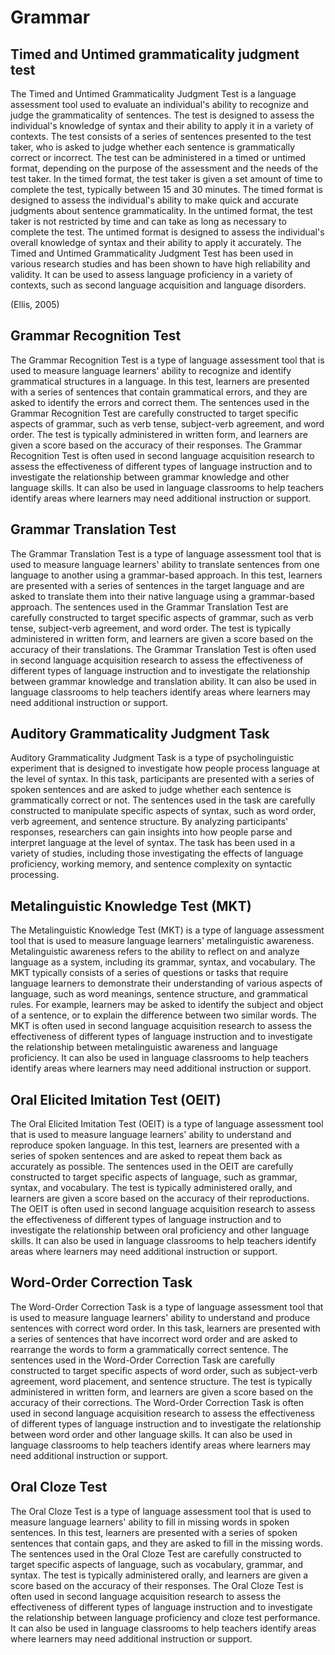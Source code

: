 # Grammar

## <strong> Timed and Untimed grammaticality judgment test </strong>

The Timed and Untimed Grammaticality Judgment Test is a language assessment tool used to evaluate an individual's ability to recognize and judge the grammaticality of sentences. The test is designed to assess the individual's knowledge of syntax and their ability to apply it in a variety of contexts.
The test consists of a series of sentences presented to the test taker, who is asked to judge whether each sentence is grammatically correct or incorrect. The test can be administered in a timed or untimed format, depending on the purpose of the assessment and the needs of the test taker.
In the timed format, the test taker is given a set amount of time to complete the test, typically between 15 and 30 minutes. The timed format is designed to assess the individual's ability to make quick and accurate judgments about sentence grammaticality.
In the untimed format, the test taker is not restricted by time and can take as long as necessary to complete the test. The untimed format is designed to assess the individual's overall knowledge of syntax and their ability to apply it accurately.
The Timed and Untimed Grammaticality Judgment Test has been used in various research studies and has been shown to have high reliability and validity. It can be used to assess language proficiency in a variety of contexts, such as second language acquisition and language disorders.

(Ellis, 2005)

## <strong> Grammar Recognition Test </strong>

The Grammar Recognition Test is a type of language assessment tool that is used to measure language learners' ability to recognize and identify grammatical structures in a language. In this test, learners are presented with a series of sentences that contain grammatical errors, and they are asked to identify the errors and correct them.
The sentences used in the Grammar Recognition Test are carefully constructed to target specific aspects of grammar, such as verb tense, subject-verb agreement, and word order. The test is typically administered in written form, and learners are given a score based on the accuracy of their responses.
The Grammar Recognition Test is often used in second language acquisition research to assess the effectiveness of different types of language instruction and to investigate the relationship between grammar knowledge and other language skills. It can also be used in language classrooms to help teachers identify areas where learners may need additional instruction or support.

## <strong> Grammar Translation Test </strong>

The Grammar Translation Test is a type of language assessment tool that is used to measure language learners' ability to translate sentences from one language to another using a grammar-based approach. In this test, learners are presented with a series of sentences in the target language and are asked to translate them into their native language using a grammar-based approach.
The sentences used in the Grammar Translation Test are carefully constructed to target specific aspects of grammar, such as verb tense, subject-verb agreement, and word order. The test is typically administered in written form, and learners are given a score based on the accuracy of their translations.
The Grammar Translation Test is often used in second language acquisition research to assess the effectiveness of different types of language instruction and to investigate the relationship between grammar knowledge and translation ability. It can also be used in language classrooms to help teachers identify areas where learners may need additional instruction or support.

## <strong> Auditory Grammaticality Judgment Task </strong>

Auditory Grammaticality Judgment Task is a type of psycholinguistic experiment that is designed to investigate how people process language at the level of syntax. In this task, participants are presented with a series of spoken sentences and are asked to judge whether each sentence is grammatically correct or not.
The sentences used in the task are carefully constructed to manipulate specific aspects of syntax, such as word order, verb agreement, and sentence structure. By analyzing participants' responses, researchers can gain insights into how people parse and interpret language at the level of syntax.
The task has been used in a variety of studies, including those investigating the effects of language proficiency, working memory, and sentence complexity on syntactic processing.

## <strong> Metalinguistic Knowledge Test (MKT) </strong>

The Metalinguistic Knowledge Test (MKT) is a type of language assessment tool that is used to measure language learners' metalinguistic awareness. Metalinguistic awareness refers to the ability to reflect on and analyze language as a system, including its grammar, syntax, and vocabulary.
The MKT typically consists of a series of questions or tasks that require language learners to demonstrate their understanding of various aspects of language, such as word meanings, sentence structure, and grammatical rules. For example, learners may be asked to identify the subject and object of a sentence, or to explain the difference between two similar words.
The MKT is often used in second language acquisition research to assess the effectiveness of different types of language instruction and to investigate the relationship between metalinguistic awareness and language proficiency. It can also be used in language classrooms to help teachers identify areas where learners may need additional instruction or support.

## <strong> Oral Elicited Imitation Test (OEIT) </strong>

The Oral Elicited Imitation Test (OEIT) is a type of language assessment tool that is used to measure language learners' ability to understand and reproduce spoken language. In this test, learners are presented with a series of spoken sentences and are asked to repeat them back as accurately as possible.
The sentences used in the OEIT are carefully constructed to target specific aspects of language, such as grammar, syntax, and vocabulary. The test is typically administered orally, and learners are given a score based on the accuracy of their reproductions.
The OEIT is often used in second language acquisition research to assess the effectiveness of different types of language instruction and to investigate the relationship between oral proficiency and other language skills. It can also be used in language classrooms to help teachers identify areas where learners may need additional instruction or support.

## <strong> Word-Order Correction Task </strong>

The Word-Order Correction Task is a type of language assessment tool that is used to measure language learners' ability to understand and produce sentences with correct word order. In this task, learners are presented with a series of sentences that have incorrect word order and are asked to rearrange the words to form a grammatically correct sentence.
The sentences used in the Word-Order Correction Task are carefully constructed to target specific aspects of word order, such as subject-verb agreement, word placement, and sentence structure. The test is typically administered in written form, and learners are given a score based on the accuracy of their corrections.
The Word-Order Correction Task is often used in second language acquisition research to assess the effectiveness of different types of language instruction and to investigate the relationship between word order and other language skills. It can also be used in language classrooms to help teachers identify areas where learners may need additional instruction or support.

## <strong> Oral Cloze Test </strong>

The Oral Cloze Test is a type of language assessment tool that is used to measure language learners' ability to fill in missing words in spoken sentences. In this test, learners are presented with a series of spoken sentences that contain gaps, and they are asked to fill in the missing words.
The sentences used in the Oral Cloze Test are carefully constructed to target specific aspects of language, such as vocabulary, grammar, and syntax. The test is typically administered orally, and learners are given a score based on the accuracy of their responses.
The Oral Cloze Test is often used in second language acquisition research to assess the effectiveness of different types of language instruction and to investigate the relationship between language proficiency and cloze test performance. It can also be used in language classrooms to help teachers identify areas where learners may need additional instruction or support.
